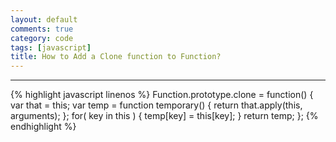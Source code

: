 ```yaml
---
layout: default
comments: true
category: code
tags: [javascript]
title: How to Add a Clone function to Function?
---
```

---
    
{% highlight javascript linenos %}
Function.prototype.clone = function() {
    var that = this;
    var temp = function temporary() { return that.apply(this, arguments); };
    for( key in this ) {
        temp[key] = this[key];
    }
    return temp;
};
{% endhighlight %}
